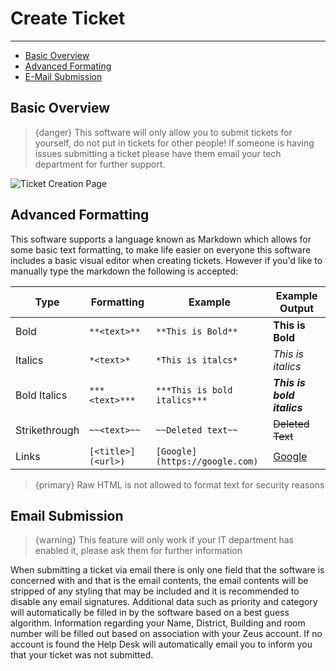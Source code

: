 # Create Ticket

---

- [Basic Overview](#basic-overview)
- [Advanced Formating](#advanced-formatting)
- [E-Mail Submission](#email-submission)

<a name="basic-overview"></a>
## Basic Overview
> {danger} This software will only allow you to submit tickets for yourself, do not put in tickets for other people! If someone is having issues submitting a ticket please have them email your tech department for further support.

![Ticket Creation Page](/images/docs/users/ticket-create.png)

<a name="advanced-formatting"></a>
## Advanced Formatting
This software supports a language known as Markdown which allows for some basic text formatting, to make life easier on everyone this software includes a basic visual editor when creating tickets. However if you'd like to manually type the markdown the following is accepted:

| Type          | Formatting         | Example                        | Example Output               |
|---------------|--------------------|--------------------------------|------------------------------|
| Bold          | `**<text>**`       | `**This is Bold**`             | **This is Bold**             |
| Italics       | `*<text>*`         | `*This is italcs*`             | *This is italics*            |
| Bold Italics  | `***<text>***`     | `***This is bold italics***`   | ***This is bold italics***   |
| Strikethrough | `~~<text>~~`       | `~~Deleted text~~`             | ~~Deleted Text~~             |
| Links         | `[<title>](<url>)` | `[Google](https://google.com)` | [Google](https://google.com) |

> {primary} Raw HTML is not allowed to format text for security reasons

<a name="email-submission"></a>
## Email Submission
> {warning} This feature will only work if your IT department has enabled it, please ask them for further information

When submitting a ticket via email there is only one field that the software is concerned with and that is the email contents, the email contents will be stripped of any styling that may be included and it is recommended to disable any email signatures. Additional data such as priority and category will automatically be filled in by the software based on a best guess algorithm.
Information regarding your Name, District, Building and room number will be filled out based on association with your Zeus account. If no account is found the Help Desk will automatically email you to inform you that your ticket was not submitted.